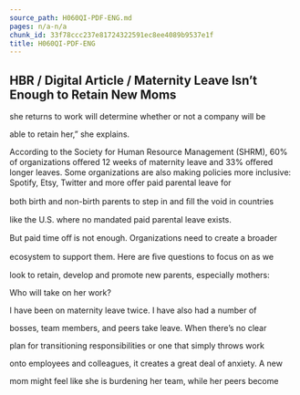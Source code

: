 ```yaml
---
source_path: H060QI-PDF-ENG.md
pages: n/a-n/a
chunk_id: 33f78ccc237e81724322591ec8ee4089b9537e1f
title: H060QI-PDF-ENG
---
```

## HBR / Digital Article / Maternity Leave Isn’t Enough to Retain New Moms

she returns to work will determine whether or not a company will be

able to retain her,” she explains.

According to the Society for Human Resource Management (SHRM), 60% of organizations oﬀered 12 weeks of maternity leave and 33% oﬀered longer leaves. Some organizations are also making policies more inclusive: Spotify, Etsy, Twitter and more oﬀer paid parental leave for

both birth and non-birth parents to step in and ﬁll the void in countries

like the U.S. where no mandated paid parental leave exists.

But paid time oﬀ is not enough. Organizations need to create a broader

ecosystem to support them. Here are ﬁve questions to focus on as we

look to retain, develop and promote new parents, especially mothers:

Who will take on her work?

I have been on maternity leave twice. I have also had a number of

bosses, team members, and peers take leave. When there’s no clear

plan for transitioning responsibilities or one that simply throws work

onto employees and colleagues, it creates a great deal of anxiety. A new

mom might feel like she is burdening her team, while her peers become
